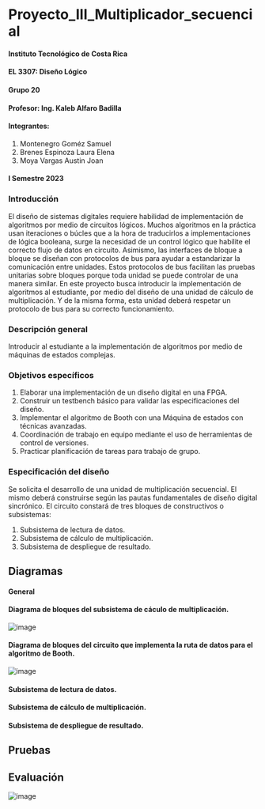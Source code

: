 # Proyecto_III_Multiplicador_secuencial


#### Instituto Tecnológico de Costa Rica
#### EL 3307: Diseño Lógico
#### Grupo 20
#### Profesor: Ing. Kaleb Alfaro Badilla

#### Integrantes:
1. Montenegro Goméz Samuel
2. Brenes Espinoza Laura Elena
3. Moya Vargas Austin Joan

#### I Semestre 2023

### Introducción

El diseño de sistemas digitales requiere habilidad de implementación de algoritmos por medio de circuitos lógicos. Muchos algoritmos en la práctica usan iteraciones o búcles que a la hora de traducirlos a implementaciones de lógica booleana, surge la necesidad de un control lógico que habilite el correcto flujo de datos en circuito. Asimismo, las interfaces de bloque a bloque se diseñan con protocolos de bus para ayudar a estandarizar la comunicación entre unidades. Estos protocolos de bus facilitan las pruebas unitarias sobre bloques porque toda unidad se puede controlar de una manera similar. 
En este proyecto busca introducir la implementación de algoritmos al estudiante, por medio del diseño de una unidad de cálculo de multiplicación. Y de la misma forma, esta unidad deberá respetar un protocolo de bus para su correcto funcionamiento.

### Descripción general
Introducir al estudiante a la implementación de algoritmos por medio de máquinas de estados complejas.

### Objetivos específicos
1. Elaborar una implementación de un diseño digital en una FPGA.
2. Construir un testbench básico para validar las especificaciones del diseño.
3. Implementar el algoritmo de Booth con una Máquina de estados con técnicas avanzadas.
4. Coordinación de trabajo en equipo mediante el uso de herramientas de control de versiones.
5. Practicar planificación de tareas para trabajo de grupo.

### Especificación del diseño
Se solicita el desarrollo de una unidad de multiplicación secuencial. El mismo deberá construirse según las pautas fundamentales de diseño digital sincrónico. El circuito constará de tres bloques de constructivos o subsistemas:

1. Subsistema de lectura de datos.
2. Subsistema de cálculo de multiplicación.
3. Subsistema de despliegue de resultado.

## Diagramas

#### General

#### Diagrama de bloques del subsistema de cáculo de multiplicación. 
![image](https://github.com/Lauritabrenes/Proyecto_III_Multiplicador_secuencial/assets/111261878/e6bed718-10ae-493c-83e7-54cb4a1c47ca)


#### Diagrama de bloques del circuito que implementa la ruta de datos para el algoritmo de Booth.
![image](https://github.com/Lauritabrenes/Proyecto_III_Multiplicador_secuencial/assets/111261878/9b136262-e761-4318-b44a-6ebc5ce8ec63)


#### Subsistema de lectura de datos.

#### Subsistema de cálculo de multiplicación.

#### Subsistema de despliegue de resultado.



## Pruebas




## Evaluación
![image](https://github.com/Lauritabrenes/Proyecto_III_Multiplicador_secuencial/assets/111261878/08a09e69-5356-4cb2-a14f-5b99b2a7fd17)

